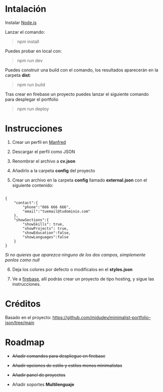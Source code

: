 # Intalación

Instalar [Node.js](https://nodejs.org/en)

Lanzar el comando:

> npm install

Puedes probar en local con:

> npm run dev

Puedes construir una build con el comando, los resultados aparecerán en la carpeta **dist**:

> npm run build

Tras crear en firebase un proyecto puedes lanzar el siguiente comando para desplegar el portfolio

> npm run deploy

# Instrucciones

1. Crear un perfil en [Manfred](https://www.getmanfred.com/)

2. Descargar el perfil como JSON

3. Renombrar el archivo a **cv.json**

4. Añadirlo a la carpeta **config** del proyecto

5. Crear un archivo en la carpeta **config** llamado **external.json** con el siguiente contenido:

<code>
{
    "contact":{
        "phone":"666 666 666",
        "email":"tuemail@tudominio.com"
    },
    "showSections":{
        "showSkills": true,
        "showProjects": true,
        "showEducation":false,
        "showLanguages":false
    }
}
</code>

_Si no quieres que aparezca ninguno de los dos campos, simplemente ponlos como null_

6. Deja los colores por defecto o modificalos en el **styles.json**

7. Ve a [firebase](https://firebase.google.com/?hl=es), allí podrás crear un proyecto de tipo hosting, y sigue las instrucciones.

# Créditos

Basado en el proyecto: https://github.com/midudev/minimalist-portfolio-json/tree/main

# Roadmap

- ~~Añadir comandos para despliegue en firebase~~

- ~~Añadir opciones de estilo y estilos menos minimalistas~~

- ~~Añadir panel de proyectos~~

- Añadir soportes **Multilenguaje**
